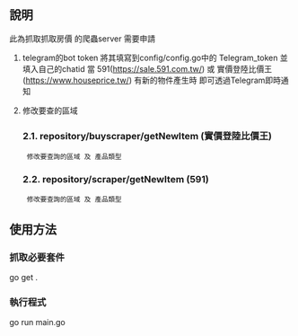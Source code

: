 ## 說明
此為抓取抓取房價 的爬蟲server 
需要申請
1. telegram的bot token 將其填寫到config/config.go中的 Telegram_token 並填入自己的chatid
當
    591(https://sale.591.com.tw/)
或
    實價登陸比價王(https://www.houseprice.tw/)
有新的物件產生時 即可透過Telegram即時通知

2. 修改要查的區域
    ### 2.1. repository/buyscraper/getNewItem (實價登陸比價王)
        修改要查詢的區域 及 產品類型
    ### 2.2. repository/scraper/getNewItem (591)
        修改要查詢的區域 及 產品類型
##

## 使用方法
### 抓取必要套件
go get .

### 執行程式
go run main.go
